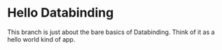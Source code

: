 # Hello Databinding

This branch is just about the bare basics of Databinding.
Think of it as a hello world kind of app.
